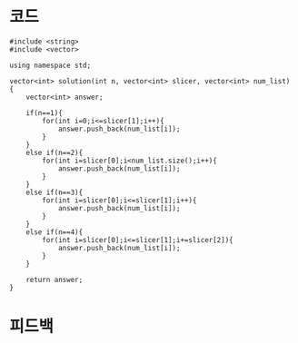 # 코드

    #include <string>
    #include <vector>

    using namespace std;

    vector<int> solution(int n, vector<int> slicer, vector<int> num_list) {
        vector<int> answer;
        
        if(n==1){
            for(int i=0;i<=slicer[1];i++){
                answer.push_back(num_list[i]);
            }
        }
        else if(n==2){
            for(int i=slicer[0];i<num_list.size();i++){
                answer.push_back(num_list[i]);
            }
        }
        else if(n==3){
            for(int i=slicer[0];i<=slicer[1];i++){
                answer.push_back(num_list[i]);
            }
        }
        else if(n==4){
            for(int i=slicer[0];i<=slicer[1];i+=slicer[2]){
                answer.push_back(num_list[i]);
            }
        }
        
        return answer;
    }

# 피드백

    